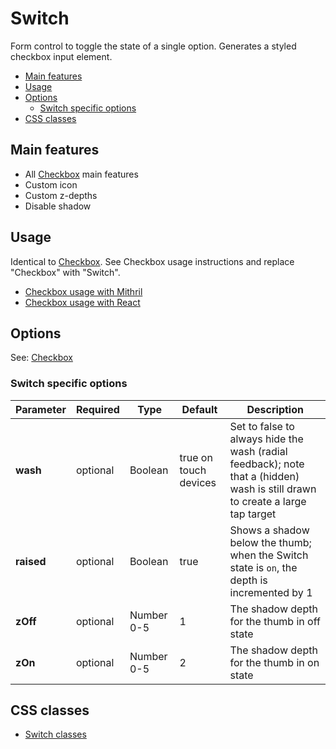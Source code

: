 # Switch

Form control to toggle the state of a single option. Generates a styled checkbox input element.

<!-- MarkdownTOC autolink="true" autoanchor="true" bracket="round" -->

- [Main features](#main-features)
- [Usage](#usage)
- [Options](#options)
  - [Switch specific options](#switch-specific-options)
- [CSS classes](#css-classes)

<!-- /MarkdownTOC -->

<a name="main-features"></a>
## Main features

* All [Checkbox](checkbox.md) main features
* Custom icon
* Custom z-depths
* Disable shadow



<a name="usage"></a>
## Usage

Identical to [Checkbox](checkbox.md). See Checkbox usage instructions and replace "Checkbox" with "Switch".

* [Checkbox usage with Mithril](mithril/checkbox.md)
* [Checkbox usage with React](react/checkbox.md)


<a name="options"></a>
## Options

See: [Checkbox](checkbox.md#options)

<a name="switch-specific-options"></a>
### Switch specific options

| **Parameter** |  **Required** | **Type**   | **Default** | **Description** |
| ------------- | -------------- | ---------- | ----------- | --------------- |
| **wash**      | optional       | Boolean    | true on touch devices | Set to false to always hide the wash (radial feedback); note that a (hidden) wash is still drawn to create a large tap target  |
| **raised**    | optional       | Boolean    | true | Shows a shadow below the thumb; when the Switch state is `on`, the depth is incremented by 1 |
| **zOff**      | optional       | Number 0-5 | 1 | The shadow depth for the thumb in off state |
| **zOn**       | optional       | Number 0-5 | 2 | The shadow depth for the thumb in on state |



<a name="css-classes"></a>
## CSS classes

* [Switch classes](../../packages/polythene-css-classes/switch.js)
